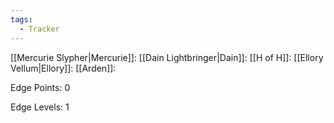 ```yaml
---
tags:
  - Tracker
---
```

[[Mercurie Slypher|Mercurie]]: 
[[Dain Lightbringer|Dain]]: 
[[H of H]]: 
[[Ellory Vellum|Ellory]]: 
[[Arden]]: 

Edge Points: 0

Edge Levels: 1